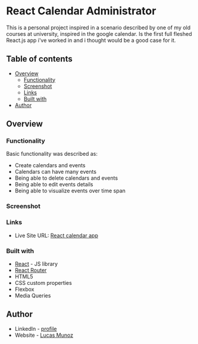 # React Calendar Administrator

This is a personal project inspired in a scenario described by one of my old courses at university, inspired in the google calendar. Is the first full fleshed React.js app i've worked in and i thought would be a good case for it.


## Table of contents

- [Overview](#overview)
  - [Functionality](#functionality)
  - [Screenshot](#screenshot)
  - [Links](#links)
  - [Built with](#built-with)
- [Author](#author)

## Overview

### Functionality

Basic functionality was described as:

- Create calendars and events
- Calendars can have many events
- Being able to delete calendars and events
- Being able to edit events details
- Being able to visualize events over time span

### Screenshot

### Links

- Live Site URL: [React calendar app](react-calendar-lemon.vercel.app)

### Built with

- [React](https://reactjs.org/) - JS library
- [React Router](https://reactrouter.com/en/main)
- HTML5
- CSS custom properties
- Flexbox
- Media Queries

## Author

- LinkedIn - [profile](https://www.linkedin.com/in/luki/)
- Website - [Lucas Munoz](https://angular-portfolio-lake.vercel.app/)

